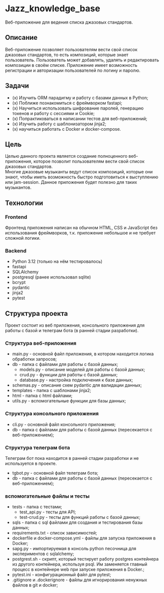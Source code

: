 # Jazz_knowledge_base
Веб-приложение для ведения списка джазовых стандартов.

## Описание
Веб-приложение позволяет пользователям вести свой список джазовых стандартов, то есть композиций, которые знает пользователь.
Пользователь может добавлять, удалять и редактировать композиции в своём списке.
Приложение имеет возможность регистрации и авторизации пользователей по логину и паролю.

## Задачи
- (x) Изучить ORM парадигму и работу с базами данных в Python;
- (x) Поближе познакомиться с фреймворком fastapi;
- (x) Научиться использовать шифрование паролей, генерацию токенов и работу с сессиями и Cookie;
- (x) Попрактиковаться в написании тестов для веб-приложений;
- (x) Изучить работу с шаблонизатором jinja2;
- (x) научиться работать с Docker и docker-compose.

## Цель
Целью данного проекта является создание полноценного веб-приложения, которое позволит пользователям вести свой список джазовых стандартов.  
Многие джазовые музыканты ведут список композиций, которые они знают, чтобы иметь возможность быстро подготовиться к выступлению или jam-session. Данное приложения будет полезно для таких музыкантов.

## Технологии

### Frontend
Фронтенд приложения написан на обычном HTML, CSS и JavaScript без использования фреймворков, т.к. приложение небольшое и не требует сложной логики.

### Backend
- Python 3.12 (только на нём тестировалось)
- fastapi
- SQLAlchemy
- postgresql (ранее использовал sqlite)
- bcrypt
- pydantic
- jinja2
- pytest


## Структура проекта
Проект состоит из веб приложения, консольного приложения для работы с базой и телеграм бота (в ранней стадии разработки).

### Структура веб-приложения
- main.py - основной файл приложения, в котором находится логика обработки запросов;
- db - папка с файлами для работы с базой данных;
    - models.py - описание моделей для работы с базой данных;
    - crud.py - функции для работы с базой данных;
    - database.py - настройка подключения к базе данных;
- schemas.py - описание схем pydantic для валидации данных;
- templates - папка с шаблонами jinja2;
- html - папка с html файлами;
- utils.py - вспомогательные функции для базы данных;

### Структура консольного приложения
- cli.py - основной файл консольного приложения;
- db - папка с файлами для работы с базой данных (пересекается с веб-приложением);

### Структура телеграм бота
Телеграм бот пока находится в ранней стадии разработки и не используется в проекте.
- tgbot.py - основной файл телеграм бота;
- db - папка с файлами для работы с базой данных (пересекается с веб-приложением);

### вспомогательные файлы и тесты
- tests - папка с тестами;
    - test_api.py - тесты для API;
    - test-crud.py - тесты для функций работы с базой данных;
- sqls - папка с sql файлами для создания и тестирования базы данных;
- requirements.txt - список зависимостей;
- dockerfile и docker-compose.yml - файлы для запуска приложения в Docker;
- sapg.py - импортируемая в консоль python песочница для экспериментов с sqlalchemy;
- postgrest.sh - скрипт, который тестирует работу postgres контейнера из другого контейнера, используя psql. Им заменяется главный процесс в контейнере web при запуске приложения в Docker.;
- pytest.ini - конфигурационный файл для pytest;
- .gitignore и .dockerignore - файлы для игнорирования ненужных файлов в git и docker;

